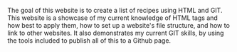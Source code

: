 The goal of this website is to create a list of recipes using HTML and GIT. This website is a showcase of my current knowledge of HTML tags and how best to apply them, how to set up a website's file structure, and how to link to other websites. It also demonstrates my current GIT skills, by using the tools included to publish all of this to a Github page.
